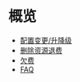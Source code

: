 # 概览


* [配置变更/升降级](/charge/upgrade)
* [删除资源退费](/charge/refund)
* [欠费](/charge/arrearage)
* [FAQ](/charge/coupon)











    
   
   
    
        
